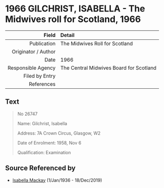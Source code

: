 ﻿---
layout: page
permalink: /sources/s58977291
---

# 1966 GILCHRIST, ISABELLA - The Midwives roll for Scotland, 1966

Field | Detail
---:|:---
Publication | The Midwives Roll for Scotland
Originator / Author | 
Date | 1966
Responsible Agency | The Central Midwives Board for Scotland
Filed by Entry | 
References | 

## Text

> No 26747
>
> Name: Gilchrist, Isabella
>
> Address: 7A Crown Circus, Glasgow, W2
>
> Date of Enrolment: 1958, Nov 6
>
> Qualification: Examination
>

## Source Referenced by

* [Isabella Mackay](../people/@25303611@-isabella-mackay-b1936-1-1-d2019-12-18.md) (1/Jan/1936 - 18/Dec/2019)
